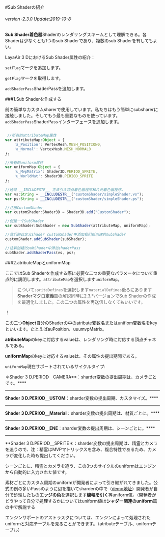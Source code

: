 #Sub Shaderの紹介

###### *version :2.3.0   Update:2019-10-8*

​**Sub Shader着色器**Shaderのレンダリングスキームとして理解できる。各Shaderは少なくとも1つのsub Shaderであり、複数のsub Shaderを有してもよい。

LayaAir 3 DにおけるSub Shader属性の紹介：

​`setFlag`マークを追加します。

​`getFlag`マークを取得します。

​`addShaderPass`ShaderPassを追加します。

###1.Sub Shaderを作成する

前の簡単なカスタムsharerで使用しています。私たちはもう簡単にsubsharerに接触しました。そしてもう最も重要なものを使っています。`addShaderPass`ShaderPassインターフェースを追加します。


```typescript

 //所有的attributeMap属性
var attributeMap:Object = {
    'a_Position': VertexMesh.MESH_POSITION0,
    'a_Normal': VertexMesh.MESH_NORMAL0
};

//所有的uniform属性
var uniformMap:Object = {
    'u_MvpMatrix': Shader3D.PERIOD_SPRITE, 
    'u_WorldMat': Shader3D.PERIOD_SPRITE
};

//通过 __INCLUDESTR__ 方法引入顶点着色器程序和片元着色器程序。
var vs:String = __INCLUDESTR__("customShader/simpleShader.vs");
var ps:String = __INCLUDESTR__("customShader/simpleShader.ps");

//注册CustomShader 
var customShader:Shader3D = Shader3D.add("CustomShader");

//创建一个SubShader
var subShader:SubShader = new SubShader(attributeMap, uniformMap);

//我们的自定义shader customShader中添加我们新创建的subShader
customShader.addSubShader(subShader);

//往新创建的subShader中添加shaderPass
subShader.addShaderPass(vs, ps);
```


###2.atributeMapとuniformMap

ここではSub Shaderを作成する際に必要な二つの重要なパラメータについて重点的に説明します。`attributeMap`を選択します`uniformMap`。

>について`spriteDefines`を選択します`materialDefines`後ろにあります**Shaderマクロ定義**篇の解説同時に2.3.*バージョンでSub Shaderの作成を最適化しました。この二つの属性を再送信しなくてもいいです。

！[](img/1.png)<br/>

この二つ**Object**自分のShaderの中のatribute変数名またはuniflom変数名をkeyといいます。たとえばauPosition、uuumvpMatrix。

**atributeMap**のkeyに対応するvalueは、レンダリング時に対応する頂点チャネルである。

**uniformMap**のkeyに対応するvalueは、その属性の提出期間である。

`uniformMap`現在サポートされているサイクルタイプ:

＊Shader 3 D.PERIOD＿CAMERA**：sharder変数の提出周期は、カメラごとです。****
****
**Shader 3 D.PERIOD＿USTOM**：sharder変数の提出周期、カスタマイズ。****
****
**Shader 3 D.PERIOD＿Material**：sharder変数の提出周期は、材質ごとに。****
****
**Shader 3 D.PERIOD＿ENE**：sharder変数の提出周期は、シーンごとに。****
****
**Shader 3 D.PERIOD＿SPRITE＊：sharder変数の提出周期は、精霊とカメラを追うので、注：精霊はMVPマトリックスを含み、複合特性であるため、カメラが変化した時も提出してください。

シーンごとに、精霊とカメラを追う、この3つのサイクルのuniformはエンジンから自動的に入力された値です。

素材ごとにカスタム周期のuniformが開発者によって引き継がれてきました。公式の例の多いPassのように辺を描いてsharderの中で（[demo地址](http://layaair2.ldc2.layabox.com/demo2/?language=ch&category=3d&group=Shader&name=Shader_MultiplePassOutline)）開発者が自分で処理したもの**エッジの色**を選択します**線幅を引く**等uniform値。（開発者がどうやって自分で処理するかについてはuniform値は**シャダー関連のuniform**篇の中で解説する

エンジンサポートのアストラスクについては、エンジンによって処理されたuniformと対応テーブルを見ることができます。（atributeテーブル、uniformテーブル）


